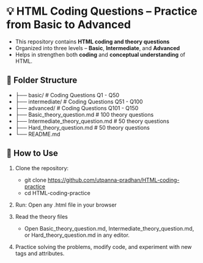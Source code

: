 # 💡 HTML Coding Questions – Practice from Basic to Advanced

- This repository contains **HTML coding and theory questions** 
- Organized into three levels – **Basic**, **Intermediate**, and **Advanced**
- Helps in strengthen both **coding** and **conceptual understanding** of HTML.


## 📁 Folder Structure

  - ├── basic/ # Coding Questions Q1 - Q50
  - ├── intermediate/ # Coding Questions Q51 - Q100
  - ├── advanced/ # Coding Questions Q101 - Q150
  - ├── Basic_theory_question.md # 100 theory questions
  - ├── Intermediate_theory_question.md # 50 theory questions
  - ├── Hard_theory_question.md # 50 theory questions
  - └── README.md


## 🚀 How to Use

1. Clone the repository:

   - git clone https://github.com/utpanna-pradhan/HTML-coding-practice
   - cd HTML-coding-practice
2. Run:
   Open any .html file in your browser

3. Read the theory files
   - Open Basic_theory_question.md, Intermediate_theory_question.md, or Hard_theory_question.md in any  editor.

4. Practice solving the problems, modify code, and experiment with new tags and attributes.
